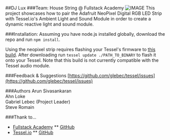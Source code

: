 ##DJ Lux
###Team: House String @ Fullstack Academy
![IMAGE](https://s3.amazonaws.com/git-hub/2014-09-22+19.05.55.jpg)
This project showcases how to pair the Adafruit NeoPixel Digital RGB LED Strip with Tessel.io's Ambient Light and Sound Module in order to create a dynamic reactive light and sound module.

###Installation:
Assuming you have node.js installed globally, download the repo and run `npm install`.

Using the neopixel strip requires flashing your Tessel's firmware to [this build](https://s3.amazonaws.com/builds.tessel.io/custom/neopixel.bin). After downloading run `tessel update ./PATH_TO_BINARY` to flash it onto your Tessel. Note that this build is not currently compatible with the Tessel audio module.

###Feedback & Suggestions
[https://github.com/glebec/tessel/issues](https://github.com/glebec/tessel/issues)

###Authors
Arun Sivasankaran  
Ahn Loke  
Gabriel Lebec (Project Leader)  
Steve Romain

###Thank to...
* [Fullstack Academy](http://www.fullstackacademy.com/) ** [GitHub](https://github.com/FullstackAcademy)
* [Tessel.io](https://tessel.io/) ** [GitHub](https://github.com/tessel)
